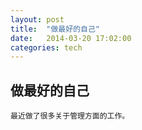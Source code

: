 ```yaml
---
layout: post
title:  "做最好的自己"
date:   2014-03-20 17:02:00
categories: tech
---
```

做最好的自己
--
	最近做了很多关于管理方面的工作。
